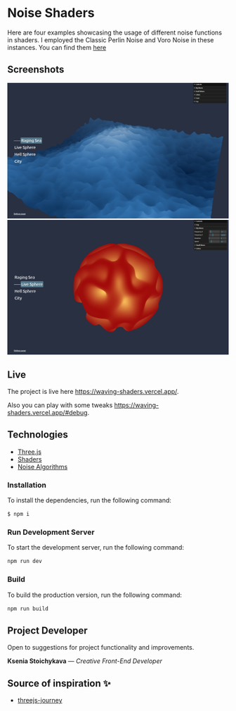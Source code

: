 # Noise Shaders

Here are four examples showcasing the usage of different noise functions in shaders.
I employed the Classic Perlin Noise and Voro Noise in these instances.
You can find them [here](https://gist.github.com/patriciogonzalezvivo/670c22f3966e662d2f83)

## Screenshots

![example](https://github.com/kseniya7991//Noise-Shaders-Three.js/blob/master/example.png)
![example2](https://github.com/kseniya7991//Noise-Shaders-Three.js/blob/master/example2.png)

## Live

The project is live here https://waving-shaders.vercel.app/.

Also you can play with some tweaks https://waving-shaders.vercel.app/#debug.

## Technologies

-   [Three.js](https://threejs.org/)
-   [Shaders](https://shaderific.com/glsl.html)
-   [Noise Algorithms](https://gist.github.com/patriciogonzalezvivo/670c22f3966e662d2f83)

### Installation

To install the dependencies, run the following command:

```sh
$ npm i
```

### Run Development Server

To start the development server, run the following command:

```sh
npm run dev
```

### Build

To build the production version, run the following command:

```sh
npm run build
```

## Project Developer

Open to suggestions for project functionality and improvements.

**Ksenia Stoichykava** — _Creative Front-End Developer_

## Source of inspiration :sparkles:

-   [threejs-journey](https://threejs-journey.com/)
